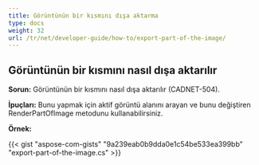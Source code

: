 ```yaml
---
title: Görüntünün bir kısmını dışa aktarma
type: docs
weight: 32
url: /tr/net/developer-guide/how-to/export-part-of-the-image/
---
```


## **Görüntünün bir kısmını nasıl dışa aktarılır**

**Sorun:** Görüntünün bir kısmını nasıl dışa aktarılır (CADNET-504).

**İpuçları:** Bunu yapmak için aktif görüntü alanını arayan ve bunu değiştiren RenderPartOfImage metodunu kullanabilirsiniz.

**Örnek:**

{{< gist "aspose-com-gists" "9a239eab0b9dda0e1c54be533ea399bb" "export-part-of-the-image.cs" >}}

